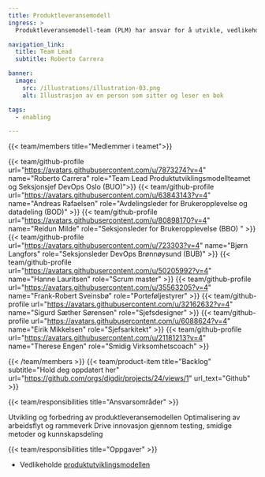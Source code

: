 ```yaml
---
title: Produktleveransemodell
ingress: >
  Produktleveransemodell-team (PLM) har ansvar for å utvikle, vedlikeholde og forbedre rammeverket og arbeidsflyten, også kalt "måten vi jobber på". Teamet analyserer og eksperimenterer kontinuerlig for å forbedre hastighet, kvalitet og ressursbruk. Vi samarbeider tett med spesialister innen design, arkitektur, ledelse og drift i Digdir/BOD. Teamet har et sterkt fokus på kontinuerlig læring, smidige metoder og kunnskapsdeling for å forbedre prosesser og sikre høy effektivitet og bærekraft. Åpenhet og eksperimentering står sentralt i vårt arbeid.

navigation_link:
  title: Team Lead
  subtitle: Roberto Carrera

banner:
  image:
    src: /illustrations/illustration-03.png
    alt: Illustrasjon av en person som sitter og leser en bok

tags:
  - enabling

---
```


{{< team/members title="Medlemmer i teamet">}}

{{< team/github-profile url="https://avatars.githubusercontent.com/u/7873274?v=4" name="Roberto Carrera" role="Team Lead Produktutviklingsmodellteamet og Seksjonsjef DevOps Oslo (BUO)">}}
{{< team/github-profile url="https://avatars.githubusercontent.com/u/63843143?v=4" name="Andreas Rafaelsen" role="Avdelingsleder for Brukeropplevelse og datadeling (BOD)" >}}
{{< team/github-profile url="https://avatars.githubusercontent.com/u/80898170?v=4" name="Reidun Milde" role="Seksjonsleder for Brukeropplevelse (BBO) " >}}
{{< team/github-profile url="https://avatars.githubusercontent.com/u/723303?v=4" name="Bjørn Langfors" role="Seksjonsleder DevOps Brønnøysund (BUB)" >}}
{{< team/github-profile url="https://avatars.githubusercontent.com/u/50205992?v=4" name="Hanne Lauritsen" role="Scrum master" >}}
{{< team/github-profile url="https://avatars.githubusercontent.com/u/35563205?v=4" name="Frank-Robert Sveinsbø" role="Porteføljestyrer" >}}
{{< team/github-profile url="https://avatars.githubusercontent.com/u/32162632?v=4" name="Sigurd Sæther Sørensen" role="Sjefsdesigner" >}}
{{< team/github-profile url="https://avatars.githubusercontent.com/u/6088624?v=4" name="Eirik Mikkelsen" role="Sjefsarkitekt" >}}
{{< team/github-profile url="https://avatars.githubusercontent.com/u/21181213?v=4" name="Therese Engen" role="Smidig Virksomhetscoach" >}}

{{< /team/members >}}
{{< team/product-item title="Backlog" subtitle="Hold deg oppdatert her" url="https://github.com/orgs/digdir/projects/24/views/1" url_text="Github" >}}

{{< team/responsibilities title="Ansvarsområder" >}}

Utvikling og forbedring av produktleveransemodellen
Optimalisering av arbeidsflyt og rammeverk
Drive innovasjon gjennom testing, smidige metoder og kunnskapsdeling

{{< team/responsibilities title="Oppgaver" >}}

- Vedlikeholde [produktutviklingsmodellen](/produktutviklingsmodell)
